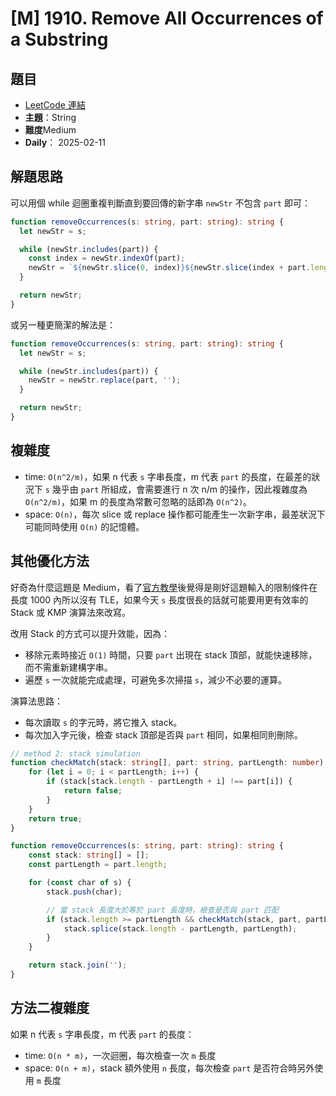 # [M] 1910. Remove All Occurrences of a Substring

## 題目

- [LeetCode 連結](https://leetcode.com/problems/remove-all-occurrences-of-a-substring)
- **主題**：String
- **難度**Medium
- **Daily**： 2025-02-11

## 解題思路

可以用個 while 迴圈重複判斷直到要回傳的新字串 `newStr` 不包含 `part` 即可：

```ts
function removeOccurrences(s: string, part: string): string {
  let newStr = s;

  while (newStr.includes(part)) {
    const index = newStr.indexOf(part);
    newStr = `${newStr.slice(0, index)}${newStr.slice(index + part.length)}`;
  }

  return newStr;
}
```

或另一種更簡潔的解法是：

```ts
function removeOccurrences(s: string, part: string): string {
  let newStr = s;

  while (newStr.includes(part)) {
    newStr = newStr.replace(part, '');
  }

  return newStr;
}
```

## 複雜度

- time: `O(n^2/m)`，如果 n 代表 `s` 字串長度，m 代表 `part` 的長度，在最差的狀況下 `s` 幾乎由 `part` 所組成，會需要進行 n 次 n/m 的操作，因此複雜度為 `O(n^2/m)`，如果 m 的長度為常數可忽略的話即為 `O(n^2)`。
- space: `O(n)`，每次 slice 或 replace 操作都可能產生一次新字串，最差狀況下可能同時使用 `O(n)` 的記憶體。

## 其他優化方法

好奇為什麼這題是 Medium，看了[官方教學](https://leetcode.com/problems/remove-all-occurrences-of-a-substring/editorial/)後覺得是剛好這題輸入的限制條件在長度 1000 內所以沒有 TLE，如果今天 `s` 長度很長的話就可能要用更有效率的 Stack 或 KMP 演算法來改寫。

改用 Stack 的方式可以提升效能，因為：

- 移除元素時接近 `O(1)` 時間，只要 `part` 出現在 stack 頂部，就能快速移除，而不需重新建構字串。
- 遍歷 `s` 一次就能完成處理，可避免多次掃描 `s`，減少不必要的運算。

演算法思路：

- 每次讀取 `s` 的字元時，將它推入 stack。
- 每次加入字元後，檢查 stack 頂部是否與 `part` 相同，如果相同則刪除。


```ts
// method 2: stack simulation
function checkMatch(stack: string[], part: string, partLength: number): boolean {
    for (let i = 0; i < partLength; i++) {
        if (stack[stack.length - partLength + i] !== part[i]) {
            return false;
        }
    }
    return true;
}

function removeOccurrences(s: string, part: string): string {
    const stack: string[] = [];
    const partLength = part.length;

    for (const char of s) {
        stack.push(char);

        // 當 stack 長度大於等於 part 長度時，檢查是否與 part 匹配
        if (stack.length >= partLength && checkMatch(stack, part, partLength)) {
            stack.splice(stack.length - partLength, partLength);
        }
    }

    return stack.join('');
}
```

## 方法二複雜度

如果 n 代表 `s` 字串長度，m 代表 `part` 的長度：

- time: `O(n * m)`，一次迴圈，每次檢查一次 `m` 長度
- space: `O(n + m)`，stack 額外使用 `n` 長度，每次檢查 `part` 是否符合時另外使用 `m` 長度
